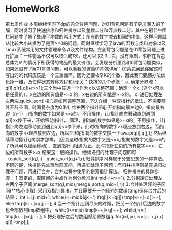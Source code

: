# HomeWork8
第七周作业
本周继续学习了dp的完全背包问题，对01背包问题有了更加深入的了解，同时复习了快速排序和归并排序以及整数二分和浮点数二分。其中在最佳牛围栏问题中了解了处理平均数的常用方式：所有的数字减去相同的均值，这样问题就从比较大小转换为了是否>=0的问题。同时继续学习了java的函数与类和对象以及Linux系统常用的文件管理命令以及文件结构。完全背包问题是在01背包问题上进行扩展：一件物品不仅可以取0,或1次，还可以取2,3...次，没有限制，求解在背包总体为V 的情况下所获得的物品的最大价值。会发现分析思路和0背包问题类似，如果还没有了解01背包问题，可以看我的这篇01背包详解：[01背包问题详解](https://blog.csdn.net/linjianshaonian_/article/details/126616612)这时写出的的代码应该是一个三重循环，因为还要枚举K的个数，因此我们要想办法优化掉一维，及使得状态转移方程和k无关：快排的几个步骤：
a. 确定分界点：q[l],q[r],q[l+r>>1];三个当中任选一个作为x
b.调整范围：确定一个x（这个x可以是任意的），x左边的所有值是<=x 的，x右边的所有值是>=x的。
c. 递归处理左右两端.quick_sort(
核心是如何调整范围，下边介绍一种双指针的做法，不需要额外开辟空间，时间复杂度为O(N);
维护两个指针i和j,i开始指向最左边0，指向最右边（n-1）;
i指向的数字如果是<=x的，不用操作，让i指针向右移动直到遇到q[i]>x停下来，开始移动j指针，
同理，j指向的数字如果是>=x的，不用操作，让j指针向左边移动直到遇到q[i]<x停下来，此时i指向的数字>x理应放到右边，而j指向的数字<x理应放到左边，所以把i和j指向的数字交换一下swap(q[i],q[j]);
然后继续移动指针i,j向刚才那样，（因为这时i指向的数字又是<=x,j指向的数字又是>=x的了所以可以继续移动），直到指针i,j相遇为止，此时指针左边的所有数字<=x，右边的所有数字>=x;结束这一层的操作，继续递归的处理子问题即可（quick_sort(q,l,j）,quick_sort(q,j+1,r);归并排序同样属于分支思想的一种算法。
不同的是，快排是先处理当前区间，再递归处理子问题；而归并排序则是先递归处理子问题，再进行合并，合并过程中使用的是双指针算法。
归并排序的具体步骤：
1.固定的，取区间的中点作为划分标准(int mid=l+r>>1);
2.分别递归处理左右两个子区间(merge_sort(q,l,mid),merge_sort(q,mid+1,r))
3.合并处理好的子区间(**核心步骤):
采用双指针算法，并且需要开一个额外的数组(tmp)保存合并后的结果：
int i=l,j=mid+1;
while(i<=mid&&j<=r)
	if(q[i]<=q[j]) tmp[k++]=q[i++];
	else  tmp[k++]=q[j++];
4.当一个指针走到尽头的时候，把另一个指针后边的数字也全部放到tmp数组中，
while(i<=mid) tmp[k++]=q[i++];
while(j<=r) tmp[k++]=q[j++];
5.把处理好之后的数组赋给原数组q.
for(i=l,j=r;i<=r;i++,j++) q[i]=tmp[j];
